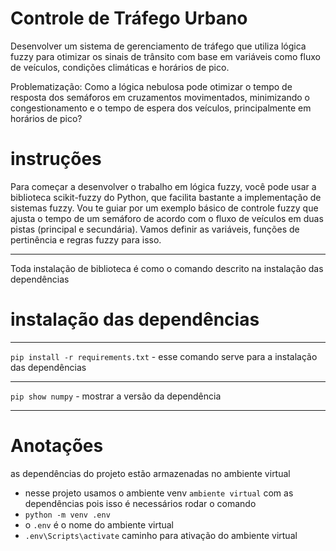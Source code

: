 # Controle de Tráfego Urbano

Desenvolver um sistema de gerenciamento de tráfego que utiliza lógica fuzzy para otimizar os sinais de trânsito com base em variáveis como fluxo de veículos, condições climáticas e horários de pico.

Problematização: Como a lógica nebulosa pode otimizar  o tempo de resposta dos semáforos em cruzamentos movimentados, minimizando o congestionamento e o tempo de espera dos veículos, principalmente em horários de pico?

# instruções 


Para começar a desenvolver o trabalho em lógica fuzzy, você pode usar a biblioteca scikit-fuzzy do Python, que facilita bastante a implementação de sistemas fuzzy. Vou te guiar por um exemplo básico de controle fuzzy que ajusta o tempo de um semáforo de acordo com o fluxo de veículos em duas pistas (principal e secundária). Vamos definir as variáveis, funções de pertinência e regras fuzzy para isso.

<hr>
Toda instalação de biblioteca é como o comando descrito na instalação das dependências

# instalação das dependências
<hr>

`pip install -r requirements.txt` - esse comando serve para a instalação das dependências

<hr>

`pip show numpy` - mostrar a versão da dependência

<hr>

# Anotações

as dependências do projeto estão armazenadas no ambiente virtual
- nesse projeto usamos o ambiente venv `ambiente virtual` com as dependências
pois isso é necessários rodar o comando
- `python -m venv .env`
- o `.env` é o nome do ambiente virtual
- `.env\Scripts\activate` caminho para ativação do ambiente virtual